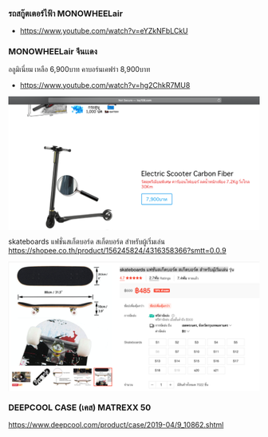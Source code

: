 ### รถสกู๊ตเตอร์ไฟ้า MONOWHEELair
* https://www.youtube.com/watch?v=eYZkNFbLCkU

### MONOWHEELair จีนเเดง
อลูมิเนี่ยม เหลือ 6,900บาท คาบอร์นเคฟร่า 8,900บาท
* https://www.youtube.com/watch?v=hg2ChkR7MU8
<p align='center'>
  <img align='center' src="./img/MONOWHEELair.png" width="800" >
</p>

skateboards แฟชั่นสเก็ตบอร์ด สเก็ตบอร์ด สำหรับผู้เริ่มเล่น
https://shopee.co.th/product/156245824/4316358366?smtt=0.0.9
<p align='center'>
  <img align='center' src="./img/skateboards.png" width="800" >
</p>

### DEEPCOOL CASE (เคส) MATREXX 50
https://www.deepcool.com/product/case/2019-04/9_10862.shtml
